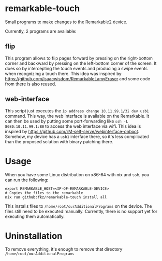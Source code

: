 # remarkable-touch

Small programs to make changes to the Remarkable2 device.

Currently, 2 programs are available:
## flip
 
 This program allows to flip pages forward by pressing on the right-bottom corner
 and backward by pressing on the left-bottom corner of the screen.
 It does so by intercepting the touch events and producing a swipe events when recognizing a touch there.
 This idea was inspired by https://github.com/isaacwisdom/RemarkableLamyEraser and some code from there is also reused.
 
 ## web-interface

 This script just executes the `ip address change 10.11.99.1/32 dev usb1` command. This way, the web interface is
 available on the Remarkable. It can then be used by putting some port-forwarding like `ssh -L 8080:10.11.99.1:80` to
 access the web interface via wifi.
 This idea is inspired by https://github.com/rM-self-serve/webinterface-onboot. Somehow, my device has a `usb1` interface
 there, so it's less complicated than the proposed solution with binary patching there.

# Usage

When you have some Linux distribution on x86-64 with nix and ssh, you can run the following:

```
export REMARKABLE_HOST=<IP-OF-REMARKABLE-DEVICE>
# Copies the files to the remarkable
nix run github:fkz/remarkable-touch install all
```

This installs files to `/home/root/ourAdditionalPrograms` on the device.
The files still need to be executed manually. Currently, there is no support yet for executing them automatically.

# Uninstallation

To remove everything, it's enough to remove that directory `/home/root/ourAdditionalPrograms`